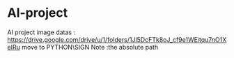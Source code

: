 # AI-project
AI project
image datas : https://drive.google.com/drive/u/1/folders/1Jl5DcFTk8oJ_cf9e1WEitqu7nO1XeIRu
move to  PYTHON\SIGN 
Note :the absolute path
